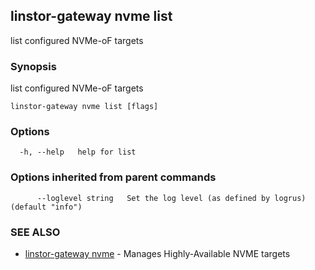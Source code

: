 ## linstor-gateway nvme list

list configured NVMe-oF targets

### Synopsis

list configured NVMe-oF targets

```
linstor-gateway nvme list [flags]
```

### Options

```
  -h, --help   help for list
```

### Options inherited from parent commands

```
      --loglevel string   Set the log level (as defined by logrus) (default "info")
```

### SEE ALSO

* [linstor-gateway nvme](linstor-gateway_nvme.md)	 - Manages Highly-Available NVME targets

